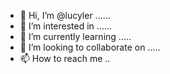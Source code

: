 - 👋 Hi, I’m @lucyler ......
- 👀 I’m interested in ......
- 🌱 I’m currently learning .....
- 💞️ I’m looking to collaborate on .....
- 📫 How to reach me ..

  
<!---
lucyler/lucyler is a ✨ special ✨ repository because its `README.md` (this file) appears on your GitHub profile.
You can click the Preview link to take a look at your changes.
--->
